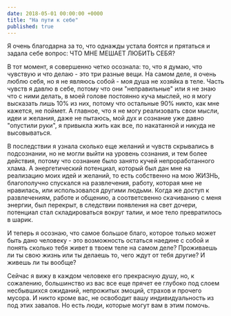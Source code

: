 ```yaml
---
date: 2018-05-01 00:00:00 +0000
title: "На пути к себе"
published: true
---
```

Я очень благодарна за то, что однажды устала боятся и прятаться и задала себе вопрос: ЧТО МНЕ МЕШАЕТ ЛЮБИТЬ СЕБЯ? 

В тот момент, я совершенно четко осознала: то, что я думаю, что чувствую и что делаю - это три разные вещи. На самом деле, я очень люблю себя, но я не являюсь собой - моя душа не хозяйка в теле. Часть чувств я давлю в себе, потому что они "неправильные" или я не знаю что с ними делать, в моей голове постоянно куча мыслей, но я могу высказать лишь 10% из них, потому что остальные 90% никто, как мне кажется, не поймет. А главное, что я не могу реализовать свои мысли, идеи и желания, даже не пытаюсь, мой дух и сознание уже давно "опустили руки", я привыкла жить как все, по накатанной и никуда не высовываться. 

В последствии я узнала сколько еще желаний и чувств скрывались в подсознании, но не могли выйти на уровень сознания, и тем более действия, потому что сознание было занято кучей непроработанного хлама. А энергетический потенциал, который был дан мне на реализацию моих идей и желаний, то есть собственно на мою ЖИЗНЬ, благополучно спускался на развлечения, работу, которая мне не нравилась, или использовался другими людьми. Когда же доступ к развлечениям, работе и общению, а соответсвенно скачиванию с меня энергии, был перекрыт, в следствии появления на свет дочери, потенциал стал складироваться вокруг талии, и мое тело превратилось в шарик.

И теперь я осознаю, что самое большое благо, которое только может быть дано человеку - это возможность остаться наедине с собой и понять сколько тебя живет в твоем теле на самом деле? Проживаешь ли ты свою жизнь или ты делаешь то, чего ждут от тебя другие? И живешь ли ты вообще?

Сейчас я вижу в каждом человеке его прекрасную душу, но, к сожалению, большинство из вас все еще прячет ее глубоко под слоем несбывшихся ожиданий, непрожитых эмоций, страхов и прочего мусора.
И никто кроме вас, не освободит вашу индивидуальность из под этих завалов. Но есть люди, которые могут вам в этим помочь.
